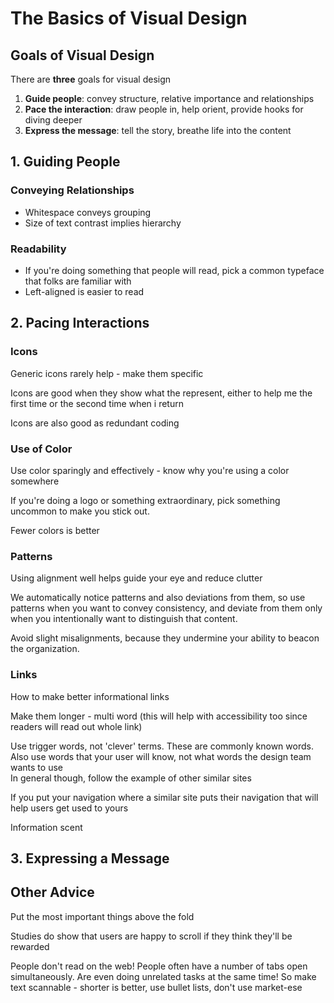 # The Basics of Visual Design

## Goals of Visual Design

There are **three** goals for visual design

1. **Guide people**: convey structure, relative importance and relationships
2. **Pace the interaction**: draw people in, help orient, provide hooks for diving deeper
3. **Express the message**: tell the story, breathe life into the content  

## 1. Guiding People 

### Conveying Relationships

* Whitespace conveys grouping
* Size of text contrast implies hierarchy

### Readability

* If you're doing something that people will read, pick a common typeface that folks are familiar with
* Left-aligned is easier to read






## 2. Pacing Interactions

### Icons

Generic icons rarely help - make them specific  

Icons are good when they show what the represent, either to help me the first time or the second time when i return

Icons are also good as redundant coding  

### Use of Color

Use color sparingly and effectively - know why you're using a color somewhere

If you're doing a logo or something extraordinary, pick something uncommon to make you stick out.  

Fewer colors is better

### Patterns

Using alignment well helps guide your eye and reduce clutter

We automatically notice patterns and also deviations from them, so use patterns when you want to convey consistency, and deviate from them only when you intentionally want to distinguish that content.  

Avoid slight misalignments, because they undermine your ability to beacon the organization. 

### Links

How to make better informational links

Make them longer - multi word \(this will help with accessibility too since readers will read out whole link\)

Use trigger words, not 'clever' terms. These are commonly known words. Also use words that your user will know, not what words the design team wants to use  
In general though, follow the example of other similar sites

If you put your navigation where a similar site puts their navigation that will help users get used to yours  

Information scent


## 3. Expressing a Message

## Other Advice











Put the most important things above the fold

Studies do show that users are happy to scroll if they think they'll be rewarded  

People don't read on the web! People often have a number of tabs open simultaneously. Are even doing unrelated tasks at the same time! So make text scannable - shorter is better, use bullet lists, don't use market-ese  



